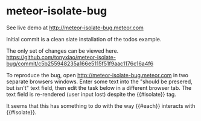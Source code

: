 meteor-isolate-bug
==================
See live demo at http://meteor-isolate-bug.meteor.com

Initial commit is a clean slate installation of the todos example. 

The only set of changes can be viewed here. 
https://github.com/tonyxiao/meteor-isolate-bug/commit/c5b255948235a166e5115f51f9aac1176c16a4f6


To reproduce the bug, open http://meteor-isolate-bug.meteor.com in two separate browsers windows. Enter some text into the "should be presered, but isn't" text field, then edit the task below in a different browser tab. The text field is re-rendered (user input lost) despite the {{#isolate}} tag. 

It seems that this has something to do with the way {{#each}} interacts with {{#isolate}}. 
